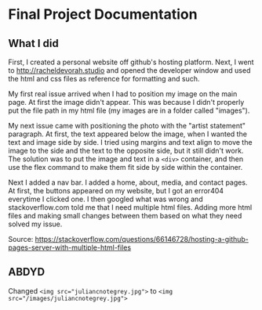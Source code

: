 # Final Project Documentation
## What I did
First, I created a personal website off github's hosting platform. 
Next, I went to http://racheldevorah.studio and opened the developer window and used the html and css files as reference for formatting and such.

My first real issue arrived when I had to position my image on the main page. At first the image didn't appear. This was because I didn't properly put the file path in my html file (my images are in a folder called "images").

My next issue came with positioning the photo with the "artist statement" paragraph. At first, the text appeared below the image, when I wanted the text and image side by side. I tried using margins and text align to move the image to the side and the text to the opposite side, but it still didn't work. The solution was to put the image and text in a `<div>` container, and then use the flex command to make them fit side by side within the container.

Next I added a nav bar. I added a home, about, media, and contact pages. At first, the buttons appeared on my website, but I got an error404 everytime I clicked one. I then googled what was wrong and stackoverflow.com told me that I need multiple html files. Adding more html files and making small changes between them based on what they need solved my issue.

Source: https://stackoverflow.com/questions/66146728/hosting-a-github-pages-server-with-multiple-html-files





## ABDYD
Changed `<img src="juliancnotegrey.jpg">` to `<img src="/images/juliancnotegrey.jpg">`
